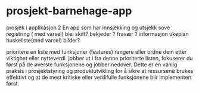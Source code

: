 # prosjekt-barnehage-app
prosjek i applikasjon 2 
En app som har
innsjekking og utsjekk
sove registring ( med varsel) 
blei skift?
bekjeder ?
fravær ?
informasjon
ukeplan
huskeliste(med varsel) 
bilder? 

 prioritere en liste med funksjoner (features)  rangere eller ordne dem etter viktighet eller nytteverdi.  jobber ut i fra denne prioriterte listen, fokuserer du først på de øverste funksjonene og jobber  nedover. Dette er en vanlig praksis i prosjektstyring og produktutvikling for å sikre at ressursene brukes effektivt og at de mest kritiske eller verdifulle funksjonene blir implementert først.
